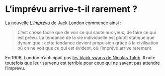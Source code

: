 # L’imprévu arrive-t-il rarement ?

La nouvelle [*L’imprévu*](http://london.sonoma.edu/Writings/LoveLife/unexpected.html) de Jack London commence ainsi :

> C’est chose facile que de voir ce qui saute aux yeux, de faire ce qui est prévu. La tendance de la vie individuelle est plutôt statique que dynamique ; cette tendance devient propulsion grâce à la civilisation où on ne voit que ce qui est évident, où l’imprévu arrive rarement.

En 1906, London n’anticipait pas [les black swans de Nicolas Taleb](/2007/09/03/conversation-avec-taleb/). Il note toutefois que leur survenu est terrible pour ceux qui ne savent pas attendre l’imprévu.